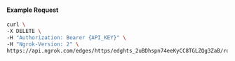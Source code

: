 <!-- Code generated for API Clients. DO NOT EDIT. -->

#### Example Request

```bash
curl \
-X DELETE \
-H "Authorization: Bearer {API_KEY}" \
-H "Ngrok-Version: 2" \
https://api.ngrok.com/edges/https/edghts_2uBDhspn74eeKyCC8TGLZQg3ZaB/routes/edghtsrt_2uBDhmc2SjeObpAU19aDEn5HP2H/circuit_breaker
```

